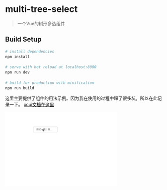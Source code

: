 # multi-tree-select

> 一个Vue的树形多选组件

## Build Setup

``` bash
# install dependencies
npm install

# serve with hot reload at localhost:8080
npm run dev

# build for production with minification
npm run build

```

这里主要提供了组件的用法示例。因为我在使用的过程中踩了很多坑，所以在此记录一下。
[xcui文档在这里](https://wmfe.github.io/xcui/#/component/multi-tree-select)


![](https://github.com/wangtingtingdvdsv/StudyNotes/blob/master/%E5%89%8D%E7%AB%AF%E6%A1%86%E6%9E%B6/vue/multi-tree-select/%E6%A0%91%E5%BD%A2%E5%A4%9A%E9%80%89.gif)
